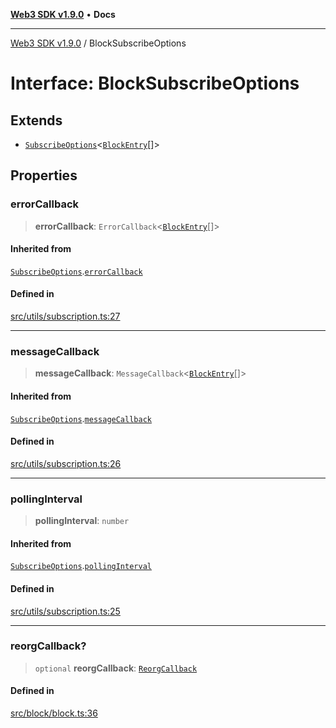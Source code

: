 [**Web3 SDK v1.9.0**](../README.md) • **Docs**

***

[Web3 SDK v1.9.0](../globals.md) / BlockSubscribeOptions

# Interface: BlockSubscribeOptions

## Extends

- [`SubscribeOptions`](../namespaces/utils/interfaces/SubscribeOptions.md)\<[`BlockEntry`](../namespaces/node/interfaces/BlockEntry.md)[]\>

## Properties

### errorCallback

> **errorCallback**: `ErrorCallback`\<[`BlockEntry`](../namespaces/node/interfaces/BlockEntry.md)[]\>

#### Inherited from

[`SubscribeOptions`](../namespaces/utils/interfaces/SubscribeOptions.md).[`errorCallback`](../namespaces/utils/interfaces/SubscribeOptions.md#errorcallback)

#### Defined in

[src/utils/subscription.ts:27](https://github.com/Mystic-Nayy/alephium-web3/blob/c1afd789a197ce5fe21f08c2965942090157c33d/packages/web3/src/utils/subscription.ts#L27)

***

### messageCallback

> **messageCallback**: `MessageCallback`\<[`BlockEntry`](../namespaces/node/interfaces/BlockEntry.md)[]\>

#### Inherited from

[`SubscribeOptions`](../namespaces/utils/interfaces/SubscribeOptions.md).[`messageCallback`](../namespaces/utils/interfaces/SubscribeOptions.md#messagecallback)

#### Defined in

[src/utils/subscription.ts:26](https://github.com/Mystic-Nayy/alephium-web3/blob/c1afd789a197ce5fe21f08c2965942090157c33d/packages/web3/src/utils/subscription.ts#L26)

***

### pollingInterval

> **pollingInterval**: `number`

#### Inherited from

[`SubscribeOptions`](../namespaces/utils/interfaces/SubscribeOptions.md).[`pollingInterval`](../namespaces/utils/interfaces/SubscribeOptions.md#pollinginterval)

#### Defined in

[src/utils/subscription.ts:25](https://github.com/Mystic-Nayy/alephium-web3/blob/c1afd789a197ce5fe21f08c2965942090157c33d/packages/web3/src/utils/subscription.ts#L25)

***

### reorgCallback?

> `optional` **reorgCallback**: [`ReorgCallback`](../type-aliases/ReorgCallback.md)

#### Defined in

[src/block/block.ts:36](https://github.com/Mystic-Nayy/alephium-web3/blob/c1afd789a197ce5fe21f08c2965942090157c33d/packages/web3/src/block/block.ts#L36)
